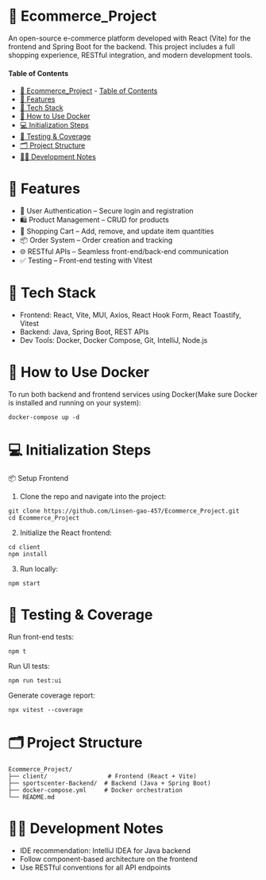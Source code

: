 # 🛒 Ecommerce_Project
An open-source e-commerce platform developed with React (Vite) for the frontend and Spring Boot for the backend. This project includes a full shopping experience, RESTful integration, and modern development tools.

#### Table of Contents

- [🛒 Ecommerce\_Project](#-ecommerce_project)
      - [Table of Contents](#table-of-contents)
- [🚀 Features](#-features)
- [🧰 Tech Stack](#-tech-stack)
- [🐳 How to Use Docker](#-how-to-use-docker)
- [💻 Initialization Steps](#-initialization-steps)
- [🧪 Testing \& Coverage](#-testing--coverage)
- [🗂️ Project Structure](#️-project-structure)
- [🧑‍💻 Development Notes](#-development-notes)

# 🚀 Features
- 🔐 User Authentication – Secure login and registration
- 🛍️ Product Management – CRUD for products
- 🛒 Shopping Cart – Add, remove, and update item quantities
- 📦 Order System – Order creation and tracking
- 🌐 RESTful APIs – Seamless front-end/back-end communication
- ✅ Testing – Front-end testing with Vitest

# 🧰 Tech Stack
- Frontend: React, Vite, MUI, Axios, React Hook Form, React Toastify, Vitest
- Backend: Java, Spring Boot, REST APIs
- Dev Tools: Docker, Docker Compose, Git, IntelliJ, Node.js


# 🐳 How to Use Docker
To run both backend and frontend services using Docker(Make sure Docker is installed and running on your system):
```
docker-compose up -d
```

# 💻 Initialization Steps
📦 Setup Frontend
1. Clone the repo and navigate into the project:
```
git clone https://github.com/Linsen-gao-457/Ecommerce_Project.git
cd Ecommerce_Project
```
2. Initialize the React frontend:
```
cd client
npm install
```
3. Run locally:
```
npm start
```
# 🧪 Testing & Coverage
Run front-end tests:
```
npm t
```
Run UI tests:
```
npm run test:ui
```
Generate coverage report:
```
npx vitest --coverage
```

# 🗂️ Project Structure
```
Ecommerce_Project/
├── client/                 # Frontend (React + Vite)
├── sportscenter-Backend/  # Backend (Java + Spring Boot)
├── docker-compose.yml     # Docker orchestration
└── README.md
```

# 🧑‍💻 Development Notes
- IDE recommendation: IntelliJ IDEA for Java backend
- Follow component-based architecture on the frontend
- Use RESTful conventions for all API endpoints
